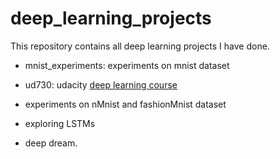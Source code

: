 # deep_learning_projects

This repository contains all deep learning projects I have done. 


* mnist_experiments: experiments on mnist dataset

* ud730: udacity [deep learning course](https://in.udacity.com/course/deep-learning--ud730)

* experiments on nMnist and fashionMnist dataset

* exploring LSTMs

* deep dream.
